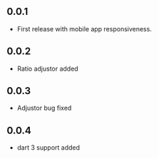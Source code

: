 ## 0.0.1

- First release with mobile app responsiveness.

## 0.0.2

- Ratio adjustor added

## 0.0.3

- Adjustor bug fixed

## 0.0.4

- dart 3 support added
